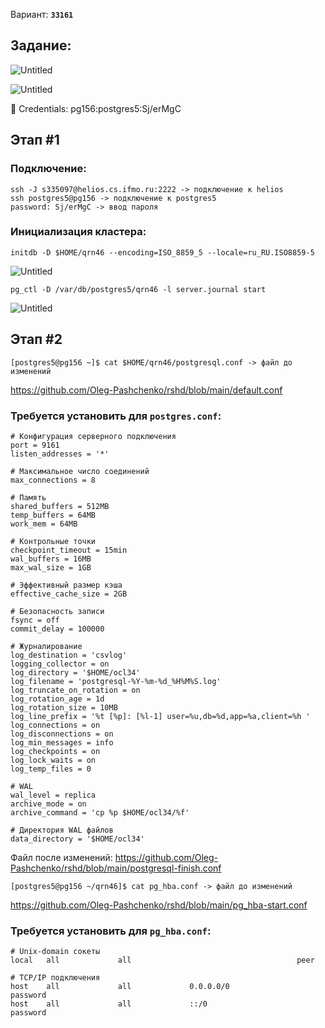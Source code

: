 Вариант: **`33161`**

## Задание:

![Untitled](https://prod-files-secure.s3.us-west-2.amazonaws.com/3b73f928-92c4-4f11-8f9a-777be15fa67e/205802e7-1a16-455c-a6d4-95db0d795ac1/Untitled.png)

![Untitled](https://prod-files-secure.s3.us-west-2.amazonaws.com/3b73f928-92c4-4f11-8f9a-777be15fa67e/b8a96632-5910-4f75-a475-4671701b57b5/Untitled.png)

<aside>
🔑 Credentials: pg156:postgres5:Sj/erMgC

</aside>

## Этап #1

### Подключение:

```
ssh -J s335097@helios.cs.ifmo.ru:2222 -> подключение к helios 
ssh postgres5@pg156 -> подключение к postgres5
password: Sj/erMgC -> ввод пароля
```

### Инициализация кластера:

```
initdb -D $HOME/qrn46 --encoding=ISO_8859_5 --locale=ru_RU.ISO8859-5
```

![Untitled](https://prod-files-secure.s3.us-west-2.amazonaws.com/3b73f928-92c4-4f11-8f9a-777be15fa67e/94bfe56c-600d-4645-b30e-5c6241bbe4c9/Untitled.png)

```
pg_ctl -D /var/db/postgres5/qrn46 -l server.journal start
```

![Untitled](https://prod-files-secure.s3.us-west-2.amazonaws.com/3b73f928-92c4-4f11-8f9a-777be15fa67e/0c2352b8-3265-43e5-8c00-bb13304f7cba/Untitled.png)

## Этап #2

```
[postgres5@pg156 ~]$ cat $HOME/qrn46/postgresql.conf -> файл до изменений
```

https://github.com/Oleg-Pashchenko/rshd/blob/main/default.conf

### Требуется установить для **`postgres.conf`**:

```
# Конфигурация серверного подключения
port = 9161
listen_addresses = '*'

# Максимальное число соединений
max_connections = 8

# Память
shared_buffers = 512MB
temp_buffers = 64MB
work_mem = 64MB

# Контрольные точки
checkpoint_timeout = 15min
wal_buffers = 16MB
max_wal_size = 1GB

# Эффективный размер кэша
effective_cache_size = 2GB

# Безопасность записи
fsync = off
commit_delay = 100000

# Журналирование
log_destination = 'csvlog'
logging_collector = on
log_directory = '$HOME/ocl34'
log_filename = 'postgresql-%Y-%m-%d_%H%M%S.log'
log_truncate_on_rotation = on
log_rotation_age = 1d
log_rotation_size = 10MB
log_line_prefix = '%t [%p]: [%l-1] user=%u,db=%d,app=%a,client=%h '
log_connections = on
log_disconnections = on
log_min_messages = info
log_checkpoints = on
log_lock_waits = on
log_temp_files = 0

# WAL
wal_level = replica
archive_mode = on
archive_command = 'cp %p $HOME/ocl34/%f'

# Директория WAL файлов
data_directory = '$HOME/ocl34'

```

Файл после изменений: https://github.com/Oleg-Pashchenko/rshd/blob/main/postgresql-finish.conf

```
[postgres5@pg156 ~/qrn46]$ cat pg_hba.conf -> файл до изменений
```

https://github.com/Oleg-Pashchenko/rshd/blob/main/pg_hba-start.conf

### Требуется установить для **`pg_hba.conf`**:

```
# Unix-domain сокеты
local   all             all                                     peer

# TCP/IP подключения
host    all             all             0.0.0.0/0               password
host    all             all             ::/0                    password

```
